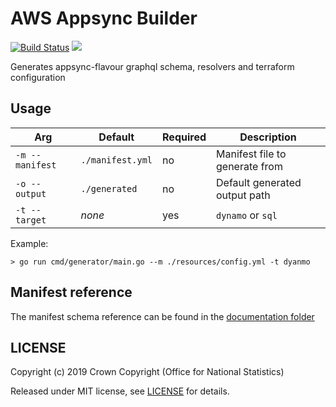 # AWS Appsync Builder

[![Build Status](https://travis-ci.com/ONSdigital/aws-appsync-generator.svg?branch=master)](https://travis-ci.com/ONSdigital/aws-appsync-generator) [![](https://godoc.org/github.com/ONSdigital/aws-appsync-generator/pkg/schema?status.svg)](http://godoc.org/github.com/ONSdigital/aws-appsync-generator/pkg/schema)

Generates appsync-flavour graphql schema, resolvers and terraform configuration

## Usage

| Arg             | Default          | Required | Description                    |
| --------------- | ---------------- | -------- | ------------------------------ |
| `-m --manifest` | `./manifest.yml` | no       | Manifest file to generate from |
| `-o --output`   | `./generated`    | no       | Default generated output path  |
| `-t --target`   | _none_           | yes      | `dynamo` or `sql`              |

Example:

```shell
> go run cmd/generator/main.go --m ./resources/config.yml -t dyanmo
```

## Manifest reference

The manifest schema reference can be found in the [documentation folder](docs/manifest-reference.md)

## LICENSE

Copyright (c) 2019 Crown Copyright (Office for National Statistics)

Released under MIT license, see [LICENSE](LICENSE) for details.
